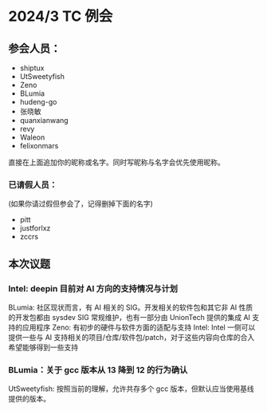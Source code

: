 2024/3 TC 例会
===

## 参会人员：

- shiptux
- UtSweetyfish
- Zeno
- BLumia
- hudeng-go
- 张晓敏
- quanxianwang
- revy
- Waleon
- felixonmars

直接在上面追加你的昵称或名字。同时写昵称与名字会优先使用昵称。

### 已请假人员：

(如果你请过假但参会了，记得删掉下面的名字)

- pitt
- justforlxz
- zccrs

## 本次议题

### Intel: deepin 目前对 AI 方向的支持情况与计划

BLumia: 社区现状而言，有 AI 相关的 SIG。开发相关的软件包和其它非 AI 性质的开发包都由 sysdev SIG
常规维护，也有一部分由 UnionTech 提供的集成 AI 支持的应用程序
Zeno: 有初步的硬件与软件方面的适配与支持
Intel: Intel 一侧可以提供一些与 AI 支持相关的项目/仓库/软件包/patch，对于这些内容向仓库的合入希望能够得到一些支持

### BLumia：关于 gcc 版本从 13 降到 12 的行为确认

UtSweetyfish: 按照当前的理解，允许共存多个 gcc 版本，但默认应当使用基线提供的版本。
